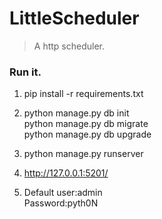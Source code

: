 # LittleScheduler

>	A http scheduler.

### Run it.
1. pip install -r requirements.txt

2.   python manage.py db init  
    python manage.py db migrate  
    python manage.py db upgrade
    
3.   python manage.py runserver

4.   http://127.0.0.1:5201/

5. Default user:admin  
Password:pyth0N  
